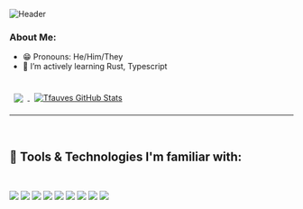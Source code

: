 <!-- **Tfauves/Tfauves** is a ✨ _special_ ✨ repository because its `README.md` (this file) appears on your GitHub profile. -->

![Header](https://github.com/Tfauves/Tfauves/blob/main/Add%20a%20heading.gif "Header")

### About Me:
- 😁 Pronouns: He/Him/They
- 🌱 I’m actively learning Rust, Typescript
<br>
<a href="https://github.com/Tfauves">
  <img align="center" style="margin:0.5rem" src="https://github-readme-stats.vercel.app/api/top-langs/?username=Tfauves&theme=dracula&hide=css,html" />
</a>

<a href="https://github.com/Tfauves">
  <img align="center" style="margin:0.5rem" src="https://github-readme-stats.vercel.app/api/?username=Tfauves&show_icons=true&line_height=27&count_private=true&theme=dracula" alt="Tfauves GitHub Stats" /> 
</a>


---
<br>

🧰 Tools & Technologies I'm familiar with:
---

<br>

 ![](https://img.shields.io/badge/Editor-IntelliJ_IDEA-informational?style=flat&logo=intellijidea&logoColor=white&color=informational) 
 ![](https://img.shields.io/badge/Editor-Visual_Studio_Code-informational?style=flat&logo=visualstudiocode&logoColor=white&color=informational)  ![](https://img.shields.io/badge/Code-Java-informational?style=flat&logo=java&logoColor=white&color=informational) 
 ![](https://img.shields.io/badge/Code-React-informational?style=flat&logo=react&logoColor=white&color=informational) 
 ![](https://img.shields.io/badge/Code-JavaScript-informational?style=flat&logo=javascript&logoColor=white&color=informational) 
 ![](https://img.shields.io/badge/Code-MySQL-informational?style=flat&logo=mysql&logoColor=white&color=informational) 
 ![](https://img.shields.io/badge/Code-Spring_Boot-informational?style=flat&logo=springboot&logoColor=white&color=informational) 
 ![](https://img.shields.io/badge/Auth-Spring_Security-informational?style=flat&logo=springsecurity&logoColor=white&color=informational) 
 ![](https://img.shields.io/badge/Containerization-Red_Hat_Open_Shift-informational?style=flat&logo=redhatopenshift&logoColor=white&color=informational)

<!-- pinned repos -->
<!-- <br>
<a href="https://github.com/Tfauves/DogPro">
  <img align="center" style="margin:1rem 0.5rem" src="https://github-readme-stats.vercel.app/api/pin/?username=Tfauves&repo=DogPro&theme=dracula" />
</a>

<a href="https://github.com/Tfauves/Rummy">
  <img align="center" style="margin:0.5rem" src="https://github-readme-stats.vercel.app/api/pin/?username=Tfauves&repo=Rummy&theme=dracula" />
</a>

<a href="https://github.com/Tfauves/spring_security">
  <img align="center" style="margin:0.5rem" src="https://github-readme-stats.vercel.app/api/pin/?username=Tfauves&repo=spring_security&theme=dracula" />
</a>

<a href="https://github.com/Tfauves/BlackJackGame/tree/main">
  <img align="center" style="margin:0.5rem" src="https://github-readme-stats.vercel.app/api/pin/?username=Tfauves&repo=BlackJackGame&theme=dracula" />
</a> -->


<br>

<!-- git stats -->
<!-- [![GitHub Streak](http://github-readme-streak-stats.herokuapp.com?user=tfauves&theme=dracula)](https://git.io/streak-stats)
 -->



